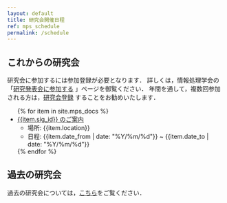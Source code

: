```yaml
---
layout: default
title: 研究会開催日程
ref: mps_schedule
permalink: /schedule
---
```


## これからの研究会

<!-- 
研究会の案内はコレクションとして _mps_docs に入れる．
で，そこで mpsXXX.md を編集すると下に反映されるハズ．
-->
研究会に参加するには参加登録が必要となります．
詳しくは，情報処理学会の 「[研究発表会に参加する](https://www.ipsj.or.jp/kenkyukai/sanka.html) 」ページを御覧ください．
年間を通して，複数回参加される方は，[研究会登録](/registration) することをお勧めいたします．

<ul>
{% for item in site.mps_docs %}
    <li><a href="{{item.url}}">{{item.sig_id}} のご案内</a>
        <ul>
            <li>場所: {{item.location}}</li>
            <li>日程: {{item.date_from | date: "%Y/%m/%d"}} ~ {{item.date_to | date: "%Y/%m/%d"}}</li>
        </ul>
    </li>
{% endfor %}
</ul>

## 過去の研究会

過去の研究会については，[こちら](/schedule-old)をご覧ください．
